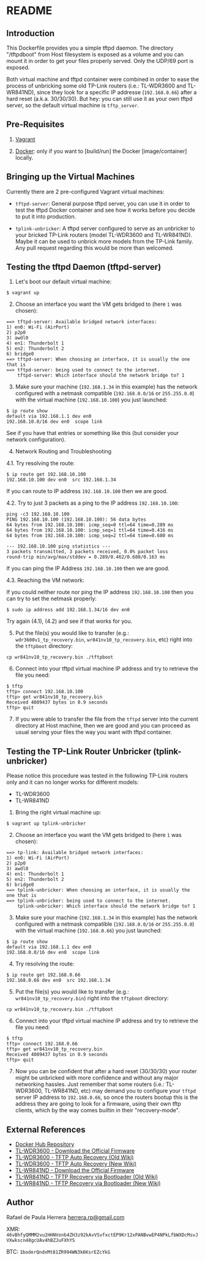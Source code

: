 # README

## Introduction

This Dockerfile provides you a simple tftpd daemon. The directory "/tftpdboot" from Host filesystem is exposed as a volume and you can mount it in order to get your files properly served. Only the UDP/69 port is exposed.

Both virtual machine and tftpd container were combined in order to ease the process of unbricking some old TP-Link routers (i.e.: TL-WDR3600 and TL-WR841ND), since they look for a specific IP addresse (`192.168.0.66`) after a hard reset (a.k.a. 30/30/30). But hey: you can still use it as your own tftpd server, so the default virtual machine is `tftp_server`.

## Pre-Requisites

1. [Vagrant](https://www.vagrantup.com/)

2. [Docker](https://www.docker.com/): only if you want to [build/run] the Docker [image/container] locally.

## Bringing up the Virtual Machines

Currently there are 2 pre-configured Vagrant virtual machines:

- `tftpd-server`: General purpose tftpd server, you can use it in order to test the tftpd Docker container and see how it works before you decide to put it into production.

- `tplink-unbricker`: A tftpd server configured to serve as an unbricker to your bricked TP-Link routers (model TL-WDR3600 and TL-WR841ND). Maybe it can be used to unbrick more models from the TP-Link family. Any pull request regarding this would be more than welcomed.

## Testing the tftpd Daemon (tftpd-server)

1. Let's boot our default virtual machine:

```
$ vagrant up
```

2. Choose an interface you want the VM gets bridged to (here `1` was chosen):

```
==> tftpd-server: Available bridged network interfaces:
1) en0: Wi-Fi (AirPort)
2) p2p0
3) awdl0
4) en1: Thunderbolt 1
5) en2: Thunderbolt 2
6) bridge0
==> tftpd-server: When choosing an interface, it is usually the one that is
==> tftpd-server: being used to connect to the internet.
    tftpd-server: Which interface should the network bridge to? 1
```

3. Make sure your machine (`192.168.1.34` in this example) has the network configured with a netmask compatible (`192.168.0.0/16` or `255.255.0.0`) with the virtual machine (`192.168.10.100`) you just launched:

```
$ ip route show
default via 192.168.1.1 dev en0
192.168.10.0/16 dev en0  scope link
```

See if you have that entries or something like this (but consider your network configuration).

4. Network Routing and Troubleshooting

4.1. Try resolving the route:

```
$ ip route get 192.168.10.100
192.168.10.100 dev en0  src 192.168.1.34
```

If you can route to IP address `192.168.10.100` then we are good.

4.2. Try to just 3 packets as a ping to the IP address `192.168.10.100`:

```
ping -c3 192.168.10.100
PING 192.168.10.100 (192.168.10.100): 56 data bytes
64 bytes from 192.168.10.100: icmp_seq=0 ttl=64 time=0.289 ms
64 bytes from 192.168.10.100: icmp_seq=1 ttl=64 time=0.416 ms
64 bytes from 192.168.10.100: icmp_seq=2 ttl=64 time=0.680 ms

--- 192.168.10.100 ping statistics ---
3 packets transmitted, 3 packets received, 0.0% packet loss
round-trip min/avg/max/stddev = 0.289/0.462/0.680/0.163 ms
```

If you can ping the IP Address `192.168.10.100` then we are good.

4.3. Reaching the VM network:

If you could neither route nor ping the IP address `192.168.10.100` then you can try to set the netmask properly:

```
$ sudo ip address add 192.168.1.34/16 dev en0
```

Try again (4.1), (4.2) and see if that works for you.

5. Put the file(s) you would like to transfer (e.g.: `wdr3600v1_tp_recovery.bin`, `wr841nv10_tp_recovery.bin`, etc) right into the `tftpboot` directory:

```
cp wr841nv10_tp_recovery.bin ./tftpboot
```

6. Connect into your tftpd virtual machine IP address and try to retrieve the file you need:

```
$ tftp
tftp> connect 192.168.10.100
tftp> get wr841nv10_tp_recovery.bin
Received 4089437 bytes in 0.9 seconds
tftp> quit
```

7. If you were able to transfer the file from the `tftpd` server into the current directory at Host machine, then we are good and you can proceed as usual serving your files the way you want with tftpd container.

## Testing the TP-Link Router Unbricker (tplink-unbricker)

Please notice this procedure was tested in the following TP-Link routers only and it can no longer works for different models:

- TL-WDR3600
- TL-WR841ND

1. Bring the right virtual machine up:

```
$ vagrant up tplink-unbricker
```

2. Choose an interface you want the VM gets bridged to (here `1` was chosen):

```
==> tp-link: Available bridged network interfaces:
1) en0: Wi-Fi (AirPort)
2) p2p0
3) awdl0
4) en1: Thunderbolt 1
5) en2: Thunderbolt 2
6) bridge0
==> tplink-unbricker: When choosing an interface, it is usually the one that is
==> tplink-unbricker: being used to connect to the internet.
    tplink-unbricker: Which interface should the network bridge to? 1
```

3. Make sure your machine (`192.168.1.34` in this example) has the network configured with a netmask compatible (`192.168.0.0/16` or `255.255.0.0`) with the virtual machine (`192.168.0.66`) you just launched:

```
$ ip route show
default via 192.168.1.1 dev en0
192.168.0.0/16 dev en0  scope link
```

4. Try resolving the route:

```
$ ip route get 192.168.0.66
192.168.0.66 dev en0  src 192.168.1.34
```

5. Put the file(s) you would like to transfer (e.g.: `wr841nv10_tp_recovery.bin`) right into the `tftpboot` directory:

```
cp wr841nv10_tp_recovery.bin ./tftpboot
```

6. Connect into your tftpd virtual machine IP address and try to retrieve the file you need:

```
$ tftp
tftp> connect 192.168.0.66
tftp> get wr841nv10_tp_recovery.bin
Received 4089437 bytes in 0.9 seconds
tftp> quit
```

7. Now you can be confident that after a hard reset (30/30/30) your router might be unbricked with more confidence and without any major networking hassles. Just remember that some routers (i.e.: TL-WDR3600, TL-WR841ND, etc) may demand you to configure your `tftpd` server IP address to `192.168.0.66`, so once the routers bootup this is the address they are going to look for a firmware, using their own tftp clients, which by the way comes builtin in their "recovery-mode".

## External References

 - [Docker Hub Repository](https://hub.docker.com/r/herrera/tftpd/)
 - [TL-WDR3600 - Download the Official Firmware](https://www.tp-link.com/br/download/TL-WDR3600.html#Firmware)
 - [TL-WDR3600 - TFTP Auto Recovery (Old Wiki)](https://wiki.openwrt.org/toh/tp-link/tl-wdr3600#tftp_auto_recovery_in_revision_15)
 - [TL-WDR3600 - TFTP Auto Recovery (New Wiki)](https://openwrt.org/toh/tp-link/tl-wdr3600#tftp_auto_recovery_in_revision_15)
 - [TL-WR841ND - Download the Official Firmware](https://www.tp-link.com/br/download/TL-WR841ND.html#Firmware)
 - [TL-WR841ND - TFTP Recovery via Bootloader (Old Wiki)](https://wiki.openwrt.org/toh/tp-link/tl-wr841nd#tftp_recovery_via_bootloader_for_v8_v9_v10_v11_v12)
 - [TL-WR841ND - TFTP Recovery via Bootloader (New Wiki)](https://openwrt.org/toh/tp-link/tl-wr841nd#tftp_recovery_via_bootloader_for_v8_v9_v10_v11_v12)

## Author

Rafael de Paula Herrera [<herrera.rp@gmail.com>](mailto:herrera.rp@gmail.com)

XMR: `46vBhfyQMMM2vu2HHNVonb4ZH3z92kAvVSvfxctEP9Kr12xPANBvwEP4NPkLfbWXDcMsvJVXwkscn48gcUAv4hBZJuFXhYS`

BTC: `1boderQndxMt81ZR994WN3k6KsrEZcYkG`